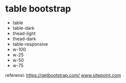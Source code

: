 # table bootstrap
* table
* table-dark
* thead-light
* thead-dark
* table-responsive
* w-100
* w-25
* w-50
* w-75

referensi:
https://getbootstrap.com/
www.sitepoint.com
